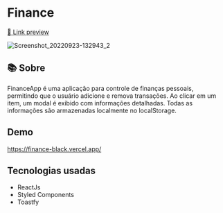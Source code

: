 # Finance

<a href="https://finance-black.vercel.app/">🔗 Link preview</a>

![Screenshot_20220923-132943_2](https://user-images.githubusercontent.com/75839810/192009085-a3f85c13-262c-4d9f-93b6-c00dfe8a827b.jpg)

## 📚 Sobre 
FinanceApp é uma aplicação para controle de finanças pessoais, permitindo que o usuário adicione e remova transações. Ao clicar em um item, um modal é exibido com informações detalhadas. Todas as informações são armazenadas localmente no localStorage.

## Demo 
https://finance-black.vercel.app/

## Tecnologias usadas 
<ul>
  <li>ReactJs</li>
  <li>Styled Components</li>
  <li>Toastfy</li>
</ul>
